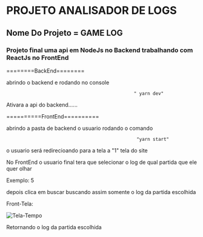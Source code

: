 # PROJETO ANALISADOR DE LOGS



## Nome Do Projeto = GAME LOG 

### Projeto final uma api em NodeJs no Backend trabalhando com ReactJs no FrontEnd


========BackEnd========

abrindo o backend e rodando no console


                                                   " yarn dev"

Ativara a api do backend......


==========FrontEnd==========


abrindo a pasta de backend o usuario rodando o comando



                                                    "yarn start"
                                                    

o usuario será redirecioando para a tela a "1" tela do site 

No FrontEnd o usuario final tera que selecionar o log de qual partida que ele quer olhar 


Exemplo: 5 

depois clica em buscar buscando assim somente o log da partida escolhida 



Front-Tela:
 
                                                   
                                       
![Tela-Tempo](https://user-images.githubusercontent.com/47509229/79717211-524eb900-82af-11ea-8c2e-beb03e669604.JPG)




Retornando o log da partida escolhida
